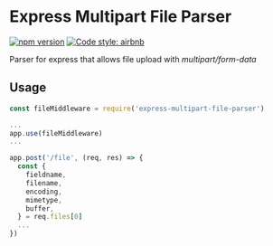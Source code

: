 # Express Multipart File Parser
[![npm version](https://badge.fury.io/js/express-multipart-file-parser.svg)](https://badge.fury.io/js/express-multipart-file-parser)
[![Code style: airbnb](https://img.shields.io/badge/code%20style-airbnb-blue.svg?style=flat-square)](https://github.com/airbnb/javascript)

Parser for express that allows file upload with *multipart/form-data*

## Usage

```js
const fileMiddleware = require('express-multipart-file-parser')

...
app.use(fileMiddleware)
...

app.post('/file', (req, res) => {
  const {
    fieldname,
    filename,
    encoding,
    mimetype,
    buffer,
  } = req.files[0]
  ...
})
```
